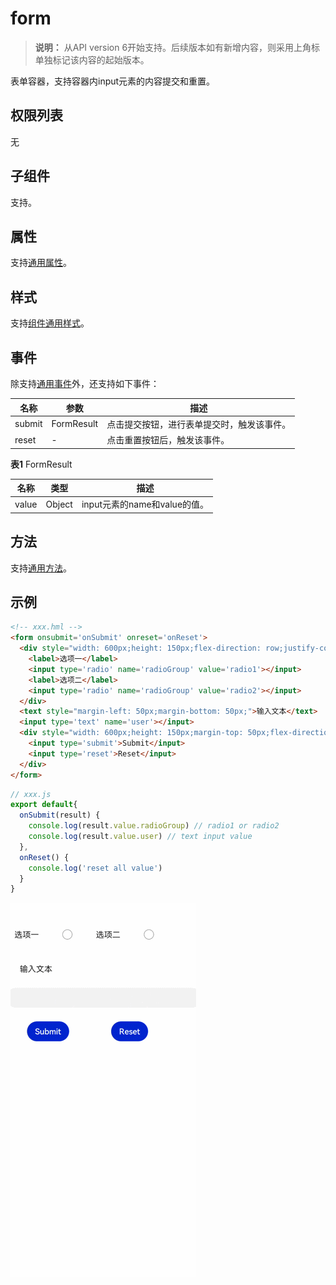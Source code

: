 # form

>  **说明：**
> 从API version 6开始支持。后续版本如有新增内容，则采用上角标单独标记该内容的起始版本。

表单容器，支持容器内input元素的内容提交和重置。


## 权限列表

无


## 子组件

支持。


## 属性

支持[通用属性](js-components-common-attributes.md)。


## 样式

支持[组件通用样式](js-components-common-styles.md)。


## 事件

除支持[通用事件](js-components-common-events.md)外，还支持如下事件：

| 名称 | 参数 | 描述 |
| -------- | -------- | -------- |
| submit | FormResult | 点击提交按钮，进行表单提交时，触发该事件。 |
| reset | - | 点击重置按钮后，触发该事件。 |

**表1** FormResult

| 名称 | 类型 | 描述 |
| -------- | -------- | -------- |
| value | Object | input元素的name和value的值。 |


## 方法

支持[通用方法](js-components-common-methods.md)。


## 示例

```html
<!-- xxx.hml -->
<form onsubmit='onSubmit' onreset='onReset'>
  <div style="width: 600px;height: 150px;flex-direction: row;justify-content: space-around;">
    <label>选项一</label>
    <input type='radio' name='radioGroup' value='radio1'></input>
    <label>选项二</label>
    <input type='radio' name='radioGroup' value='radio2'></input>
  </div>
  <text style="margin-left: 50px;margin-bottom: 50px;">输入文本</text>
  <input type='text' name='user'></input>
  <div style="width: 600px;height: 150px;margin-top: 50px;flex-direction: row;justify-content: space-around;">
    <input type='submit'>Submit</input>
    <input type='reset'>Reset</input>
  </div>
</form>
```

```js
// xxx.js
export default{
  onSubmit(result) {
    console.log(result.value.radioGroup) // radio1 or radio2
    console.log(result.value.user) // text input value
  },
  onReset() {
    console.log('reset all value')
  }
}
```

![zh-cn_image_0000001180658376](figures/zh-cn_image_0000001180658376.gif)
